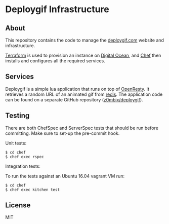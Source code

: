 Deploygif Infrastructure
========================

## About

This repository contains the code to manage the [deploygif.com](deploygif.com) website and infrastructure.

[Terraform](https://terraform.io) is used to provision an instance on [Digital Ocean](https://digitalocean.com), and [Chef](https://www.chef.io) then installs and configures all the required services.

## Services

Deploygif is a simple lua application that runs on top of [OpenResty](https://openresty.org/en/). It retrieves a random URL of an animated gif from [redis](http://redis.io). The application code can be found on a separate GitHub repository ([z0mbix/deploygif](https://github.com/z0mbix/deploygif)).

## Testing

There are both ChefSpec and ServerSpec tests that should be run before committing. Make sure to set-up the pre-commit hook.

Unit tests:

    $ cd chef
    $ chef exec rspec

Integration tests:

To run the tests against an Ubuntu 16.04 vagrant VM run:

    $ cd chef
    $ chef exec kitchen test

## License

MIT